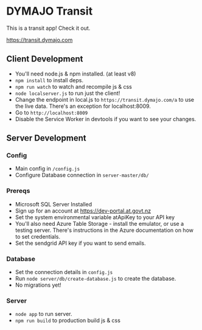 # DYMAJO Transit
This is a transit app! Check it out.

<https://transit.dymajo.com>

## Client Development
- You'll need node.js & npm installed. (at least v8)
- `npm install` to install deps.
- `npm run watch` to watch and recompile js & css
- `node localserver.js` to run just the client!
- Change the endpoint in local.js to `https://transit.dymajo.com/a` to use the live data. There's an exception for localhost:8009.
- Go to `http://localhost:8009`
- Disable the Service Worker in devtools if you want to see your changes.

## Server Development

### Config
- Main config in `/config.js`
- Configure Database connection in `server-master/db/`

### Prereqs
- Microsoft SQL Server Installed
- Sign up for an account at <https://dev-portal.at.govt.nz>
- Set the system environmental variable atApiKey to your API key
- You'll also need Azure Table Storage - install the emulator, or use a testing server. There's instructions in the Azure documentation on how to set credentials.
- Set the sendgrid API key if you want to send emails.

### Database
- Set the connection details in `config.js`
- Run `node server/db/create-database.js` to create the database.
- No migrations yet! 

### Server
- `node app` to run server.
- `npm run build` to production build js & css